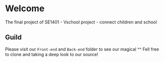 # Welcome

The final project of SE1401 - Vschool project - connect children and school

## Guild

Please visit our `Front-end` and `Back-end` folder to see our magical ^^
Fell free to clone and taking a deep look to our source!
